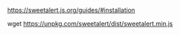 https://sweetalert.js.org/guides/#installation

wget  https://unpkg.com/sweetalert/dist/sweetalert.min.js
